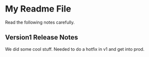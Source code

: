 # My Readme File
Read the following notes carefully.

## Version1 Release Notes
We did some cool stuff.
Needed to do a hotfix in v1 and get into prod.



